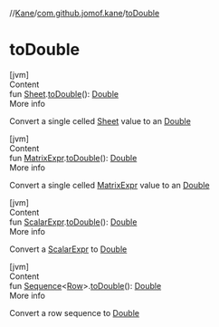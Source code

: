 //[Kane](../index.md)/[com.github.jomof.kane](index.md)/[toDouble](to-double.md)



# toDouble  
[jvm]  
Content  
fun [Sheet](../com.github.jomof.kane.impl.sheet/-sheet/index.md).[toDouble](to-double.md)(): [Double](https://kotlinlang.org/api/latest/jvm/stdlib/kotlin/-double/index.html)  
More info  


Convert a single celled [Sheet](../com.github.jomof.kane.impl.sheet/-sheet/index.md) value to an [Double](https://kotlinlang.org/api/latest/jvm/stdlib/kotlin/-double/index.html)

  


[jvm]  
Content  
fun [MatrixExpr](-matrix-expr/index.md).[toDouble](to-double.md)(): [Double](https://kotlinlang.org/api/latest/jvm/stdlib/kotlin/-double/index.html)  
More info  


Convert a single celled [MatrixExpr](-matrix-expr/index.md) value to an [Double](https://kotlinlang.org/api/latest/jvm/stdlib/kotlin/-double/index.html)

  


[jvm]  
Content  
fun [ScalarExpr](-scalar-expr/index.md).[toDouble](to-double.md)(): [Double](https://kotlinlang.org/api/latest/jvm/stdlib/kotlin/-double/index.html)  
More info  


Convert a [ScalarExpr](-scalar-expr/index.md) to [Double](https://kotlinlang.org/api/latest/jvm/stdlib/kotlin/-double/index.html)

  


[jvm]  
Content  
fun [Sequence](https://kotlinlang.org/api/latest/jvm/stdlib/kotlin.sequences/-sequence/index.html)<[Row](../com.github.jomof.kane.api/-row/index.md)>.[toDouble](to-double.md)(): [Double](https://kotlinlang.org/api/latest/jvm/stdlib/kotlin/-double/index.html)  
More info  


Convert a row sequence to [Double](https://kotlinlang.org/api/latest/jvm/stdlib/kotlin/-double/index.html)

  




